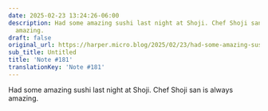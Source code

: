 ```yaml
---
date: 2025-02-23 13:24:26-06:00
description: Had some amazing sushi last night at Shoji. Chef Shoji san is always
  amazing.
draft: false
original_url: https://harper.micro.blog/2025/02/23/had-some-amazing-sushi-last.html
sub_title: Untitled
title: 'Note #181'
translationKey: 'Note #181'
---
```


Had some amazing sushi last night at Shoji. Chef Shoji san is always amazing.